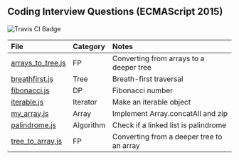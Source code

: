 ## Coding Interview Questions (ECMAScript 2015)

<img src="https://travis-ci.org/HIROSN/coding-interviews-es6.svg" alt="Travis CI Badge"></img>

File | Category | Notes
:--- | :------- | :----
[arrays_to_tree.js](lib/arrays_to_tree.js) | FP | Converting from arrays to a deeper tree
[breathfirst.js](lib/breathfirst.js) | Tree | Breath-first traversal
[fibonacci.js](lib/fibonacci.js) | DP | Fibonacci number
[iterable.js](lib/iterable.js) | Iterator | Make an iterable object
[my_array.js](lib/my_array.js) | Array | Implement Array.concatAll and zip
[palindrome.js](lib/palindrome.js) | Algorithm | Check if a linked list is palindrome
[tree_to_array.js](lib/tree_to_array.js) | FP | Converting from a deeper tree to an array
